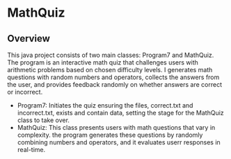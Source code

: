 # MathQuiz

## Overview
This java project consists of two main classes: Program7 and MathQuiz.  The program is an interactive math quiz that challenges users with arithmetic problems based on chosen difficulty levels. I generates math questions with random numbers and operators, collects the answers from the user, and provides feedback randomly on whether answers are correct or incorrect.

- Program7: Initiates the quiz ensuring the files, correct.txt and incorrect.txt, exists and contain data, setting the stage for the MathQuiz class to take over.
- MathQuiz: This class presents users with math questions that vary in complexity.  the program generates these questions by randomly combining numbers and operators, and it evaluates userr responses in real-time.

